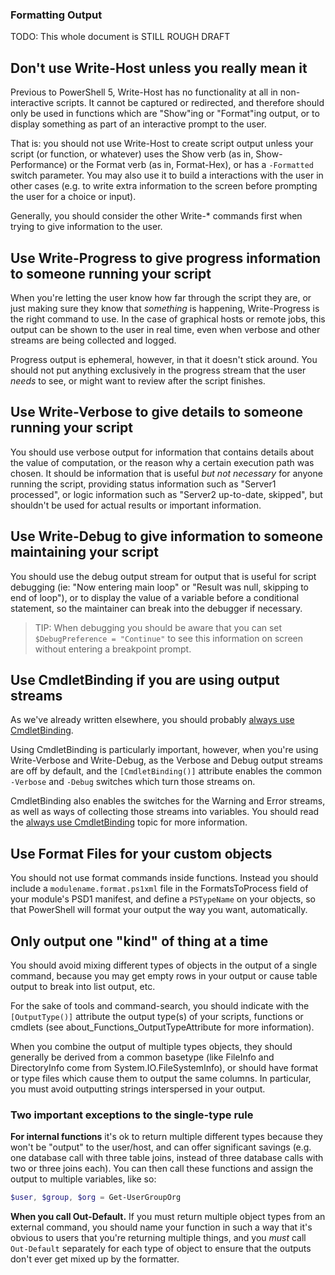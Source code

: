 ### Formatting Output

TODO: This whole document is STILL ROUGH DRAFT

## Don't use Write-Host unless you really mean it

Previous to PowerShell 5, Write-Host has no functionality at all in non-interactive scripts. It cannot be captured or redirected, and therefore should only be used in functions which are "Show"ing or "Format"ing output, or to display something as part of an interactive prompt to the user.

That is: you should not use Write-Host to create script output unless your script (or function, or whatever) uses the Show verb (as in, Show-Performance) or the Format verb (as in, Format-Hex), or has a `-Formatted` switch parameter. You may also use it to build a interactions with the user in other cases (e.g. to write extra information to the screen before prompting the user for a choice or input).

Generally, you should consider the other Write-* commands first when trying to give information to the user.

## Use Write-Progress to give progress information to someone running your script

When you're letting the user know how far through the script they are, or just making sure they know that _something_ is happening, Write-Progress is the right command to use. In the case of graphical hosts or remote jobs, this output can be shown to the user in real time, even when verbose and other streams are being collected and logged.

Progress output is ephemeral, however, in that it doesn't stick around. You should not put anything exclusively in the progress stream that the user _needs_ to see, or might want to review after the script finishes.

## Use Write-Verbose to give details to someone running your script

You should use verbose output for information that contains details about the value of computation, or the reason why a certain execution path was chosen. It should be information that is useful _but not necessary_ for anyone running the script, providing status information such as "Server1 processed", or logic information such as "Server2 up-to-date, skipped", but shouldn't be used for actual results or important information.

## Use Write-Debug to give information to someone maintaining your script

You should use the debug output stream for output that is useful for script debugging (ie: "Now entering main loop" or "Result was null, skipping to end of loop"), or to display the value of a variable before a conditional statement, so the maintainer can break into the debugger if necessary.

> TIP: When debugging you should be aware that you can set `$DebugPreference = "Continue"` to see this information on screen without entering a breakpoint prompt.

## Use CmdletBinding if you are using output streams

As we've already written elsewhere, you should probably [always use CmdletBinding](../Style-Guide/Code-Layout-and-Formatting.md#always-start-with-cmdletbinding).

Using CmdletBinding is particularly important, however, when you're using Write-Verbose and Write-Debug, as the Verbose and Debug output streams are off by default, and the `[CmdletBinding()]` attribute enables the common `-Verbose` and `-Debug` switches which turn those streams on.

CmdletBinding also enables the switches for the Warning and Error streams, as well as ways of collecting those streams into variables. You should read the [always use CmdletBinding](../Style-Guide/Code-Layout-and-Formatting.md#always-start-with-cmdletbinding) topic for more information.

## Use Format Files for your custom objects

You should not use format commands inside functions. Instead you should include a `modulename.format.ps1xml` file in the FormatsToProcess field of your module's PSD1 manifest, and define a `PSTypeName` on your objects, so that PowerShell will format your output the way you want, automatically.

## Only output one "kind" of thing at a time

You should avoid mixing different types of objects in the output of a single command, because you may get empty rows in your output or cause table output to break into list output, etc.

For the sake of tools and command-search, you should indicate with the `[OutputType()]` attribute the output type(s) of your scripts, functions or cmdlets (see about_Functions_OutputTypeAttribute for more information).

When you combine the output of multiple types objects, they should generally be derived from a common basetype (like FileInfo and DirectoryInfo come from System.IO.FileSystemInfo), or should have format or type files which cause them to output the same columns. In particular, you must avoid outputting strings interspersed in your output.

### Two important exceptions to the single-type rule

**For internal functions** it's ok to return multiple different types because they won't be "output" to the user/host, and can offer significant savings (e.g. one database call with three table joins, instead of three database calls with two or three joins each).  You can then call these functions and assign the output to multiple variables, like so:

```PowerShell
$user, $group, $org = Get-UserGroupOrg
```

**When you call Out-Default.** If you must return multiple object types from an external command, you should name your function in such a way that it's obvious to users that you're returning multiple things, and you _must_ call `Out-Default` separately for each type of object to ensure that the outputs don't ever get mixed up by the formatter.
